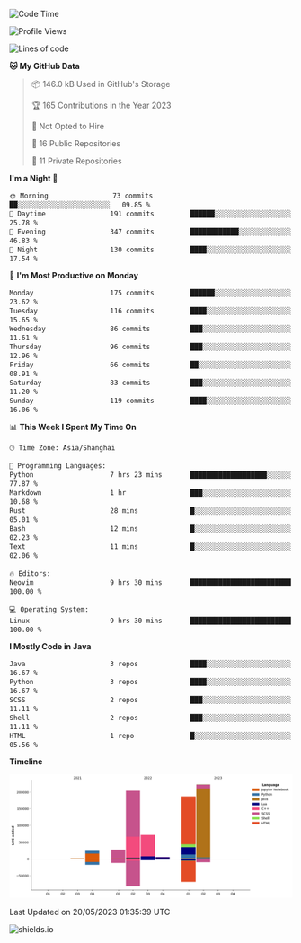 <!--START_SECTION:waka-->
![Code Time](http://img.shields.io/badge/Code%20Time-278%20hrs%204%20mins-blue)

![Profile Views](http://img.shields.io/badge/Profile%20Views-0-blue)

![Lines of code](https://img.shields.io/badge/From%20Hello%20World%20I%27ve%20Written-743.6%20thousand%20lines%20of%20code-blue)

**🐱 My GitHub Data** 

> 📦 146.0 kB Used in GitHub's Storage 
 > 
> 🏆 165 Contributions in the Year 2023
 > 
> 🚫 Not Opted to Hire
 > 
> 📜 16 Public Repositories 
 > 
> 🔑 11 Private Repositories 
 > 
**I'm a Night 🦉** 

```text
🌞 Morning                73 commits          ██░░░░░░░░░░░░░░░░░░░░░░░   09.85 % 
🌆 Daytime                191 commits         ██████░░░░░░░░░░░░░░░░░░░   25.78 % 
🌃 Evening                347 commits         ████████████░░░░░░░░░░░░░   46.83 % 
🌙 Night                  130 commits         ████░░░░░░░░░░░░░░░░░░░░░   17.54 % 
```
📅 **I'm Most Productive on Monday** 

```text
Monday                   175 commits         ██████░░░░░░░░░░░░░░░░░░░   23.62 % 
Tuesday                  116 commits         ████░░░░░░░░░░░░░░░░░░░░░   15.65 % 
Wednesday                86 commits          ███░░░░░░░░░░░░░░░░░░░░░░   11.61 % 
Thursday                 96 commits          ███░░░░░░░░░░░░░░░░░░░░░░   12.96 % 
Friday                   66 commits          ██░░░░░░░░░░░░░░░░░░░░░░░   08.91 % 
Saturday                 83 commits          ███░░░░░░░░░░░░░░░░░░░░░░   11.20 % 
Sunday                   119 commits         ████░░░░░░░░░░░░░░░░░░░░░   16.06 % 
```


📊 **This Week I Spent My Time On** 

```text
🕑︎ Time Zone: Asia/Shanghai

💬 Programming Languages: 
Python                   7 hrs 23 mins       ███████████████████░░░░░░   77.87 % 
Markdown                 1 hr                ███░░░░░░░░░░░░░░░░░░░░░░   10.68 % 
Rust                     28 mins             █░░░░░░░░░░░░░░░░░░░░░░░░   05.01 % 
Bash                     12 mins             █░░░░░░░░░░░░░░░░░░░░░░░░   02.23 % 
Text                     11 mins             █░░░░░░░░░░░░░░░░░░░░░░░░   02.06 % 

🔥 Editors: 
Neovim                   9 hrs 30 mins       █████████████████████████   100.00 % 

💻 Operating System: 
Linux                    9 hrs 30 mins       █████████████████████████   100.00 % 
```

**I Mostly Code in Java** 

```text
Java                     3 repos             ████░░░░░░░░░░░░░░░░░░░░░   16.67 % 
Python                   3 repos             ████░░░░░░░░░░░░░░░░░░░░░   16.67 % 
SCSS                     2 repos             ███░░░░░░░░░░░░░░░░░░░░░░   11.11 % 
Shell                    2 repos             ███░░░░░░░░░░░░░░░░░░░░░░   11.11 % 
HTML                     1 repo              █░░░░░░░░░░░░░░░░░░░░░░░░   05.56 % 
```



**Timeline**

![Lines of Code chart](https://raw.githubusercontent.com/kopp4/kopp4/main/assets/bar_graph.png)


 Last Updated on 20/05/2023 01:35:39 UTC
<!--END_SECTION:waka-->
![shields.io](https://img.shields.io/github/commit-activity/w/kopp4/kopp4?color=g&label=abusing%20bot&style=flat-square)
